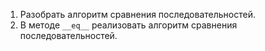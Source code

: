 1. Разобрать алгоритм сравнения последовательностей.
2. В методе `__eq__` реализовать алгоритм сравнения последовательностей.
